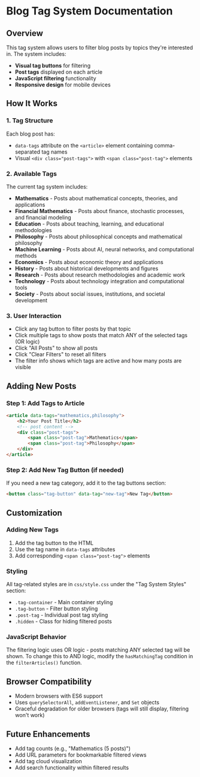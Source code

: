 # Blog Tag System Documentation

## Overview
This tag system allows users to filter blog posts by topics they're interested in. The system includes:

- **Visual tag buttons** for filtering
- **Post tags** displayed on each article
- **JavaScript filtering** functionality
- **Responsive design** for mobile devices

## How It Works

### 1. Tag Structure
Each blog post has:
- `data-tags` attribute on the `<article>` element containing comma-separated tag names
- Visual `<div class="post-tags">` with `<span class="post-tag">` elements

### 2. Available Tags
The current tag system includes:
- **Mathematics** - Posts about mathematical concepts, theories, and applications
- **Financial Mathematics** - Posts about finance, stochastic processes, and financial modeling
- **Education** - Posts about teaching, learning, and educational methodologies
- **Philosophy** - Posts about philosophical concepts and mathematical philosophy
- **Machine Learning** - Posts about AI, neural networks, and computational methods
- **Economics** - Posts about economic theory and applications
- **History** - Posts about historical developments and figures
- **Research** - Posts about research methodologies and academic work
- **Technology** - Posts about technology integration and computational tools
- **Society** - Posts about social issues, institutions, and societal development

### 3. User Interaction
- Click any tag button to filter posts by that topic
- Click multiple tags to show posts that match ANY of the selected tags (OR logic)
- Click "All Posts" to show all posts
- Click "Clear Filters" to reset all filters
- The filter info shows which tags are active and how many posts are visible

## Adding New Posts

### Step 1: Add Tags to Article
```html
<article data-tags="mathematics,philosophy">
    <h2>Your Post Title</h2>
    <!-- post content -->
    <div class="post-tags">
        <span class="post-tag">Mathematics</span>
        <span class="post-tag">Philosophy</span>
    </div>
</article>
```

### Step 2: Add New Tag Button (if needed)
If you need a new tag category, add it to the tag buttons section:
```html
<button class="tag-button" data-tag="new-tag">New Tag</button>
```

## Customization

### Adding New Tags
1. Add the tag button to the HTML
2. Use the tag name in `data-tags` attributes
3. Add corresponding `<span class="post-tag">` elements

### Styling
All tag-related styles are in `css/style.css` under the "Tag System Styles" section:
- `.tag-container` - Main container styling
- `.tag-button` - Filter button styling
- `.post-tag` - Individual post tag styling
- `.hidden` - Class for hiding filtered posts

### JavaScript Behavior
The filtering logic uses OR logic - posts matching ANY selected tag will be shown. To change this to AND logic, modify the `hasMatchingTag` condition in the `filterArticles()` function.

## Browser Compatibility
- Modern browsers with ES6 support
- Uses `querySelectorAll`, `addEventListener`, and `Set` objects
- Graceful degradation for older browsers (tags will still display, filtering won't work)

## Future Enhancements
- Add tag counts (e.g., "Mathematics (5 posts)")
- Add URL parameters for bookmarkable filtered views
- Add tag cloud visualization
- Add search functionality within filtered results
